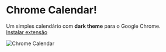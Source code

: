 #  Chrome Calendar!

Um simples calendário com **dark theme** para o Google Chrome. <br/>
[Instalar extensão](https://google.com)

![Chrome Calendar](https://user-images.githubusercontent.com/35143346/173894757-13e90f70-bdbe-46d7-a59d-afce42600cce.jpg)
